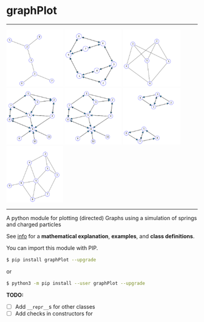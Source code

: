 # graphPlot

---

<img src="docs/example-1.png" width="150px" />
<img src="docs/example-2.png" width="150px" />
<img src="docs/example-3.png" width="150px" />
<img src="docs/example-4.png" width="150px" />
<img src="docs/example-5.png" width="150px" />
<img src="docs/example-6.png" width="150px" />
<img src="docs/example-7.png" width="150px" />

---

A python module for plotting (directed) Graphs using a simulation of springs
and charged particles


See [info](https://francisp336.github.io/graphPlot/) for a
**mathematical explanation**, **examples**, and **class definitions**.

You can import this module with PIP.

```bash
$ pip install graphPlot --upgrade
```

or

```bash
$ python3 -m pip install --user graphPlot --upgrade
```



**TODO:**
- [ ] Add `__repr__`s for other classes
- [ ] Add checks in constructors for

